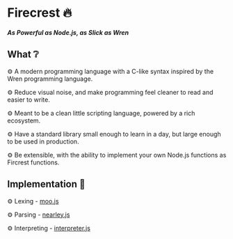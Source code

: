 # Firecrest 🔥

***As Powerful as Node.js, as Slick as Wren***

## What ❔

⚙️ A modern programming language with a C-like syntax inspired by the Wren programming language.

⚙️ Reduce visual noise, and make programming feel cleaner to read and easier to write.

⚙️ Meant to be a clean little scripting language, powered by a rich ecosystem.

⚙️ Have a standard library small enough to learn in a day, but large enough to be used in production.

⚙️ Be extensible, with the ability to implement your own Node.js functions as Fircrest functions.

## Implementation 🔨

⚙️ Lexing - [moo.js](https://github.com/no-context/moo)

⚙️ Parsing - [nearley.js](https://github.com/kach/nearley)

⚙️ Interpreting - [interpreter.js](https://github.com/firecrest-lang/firecrest/blob/main/interpreter.js)
